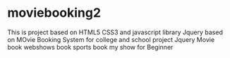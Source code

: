 # moviebooking2
This is project based on HTML5 CSS3 and javascript library Jquery based on MOvie Booking System for college and school project 
Jquery
Movie book 
webshows book 
sports 
book my show 
for Beginner
